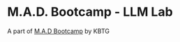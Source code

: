 # M.A.D. Bootcamp - LLM Lab

A part of [M.A.D Bootcamp](https://kbtgkampus.tech/mad-bootcamp) by KBTG
